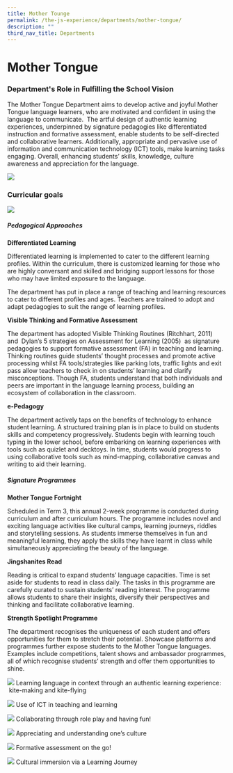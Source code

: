```yaml
---
title: Mother Tounge
permalink: /the-js-experience/departments/mother-tongue/
description: ""
third_nav_title: Departments
---
```

# **Mother Tongue**

### Department's Role in Fulfilling the School Vision

The Mother Tongue Department aims to develop active and joyful Mother Tongue language learners, who are motivated and confident in using the language to communicate.  The artful design of authentic learning experiences, underpinned by signature pedagogies like differentiated instruction and formative assessment, enable students to be self-directed and collaborative learners. Additionally, appropriate and pervasive use of information and communication technology (ICT) tools, make learning tasks engaging. Overall, enhancing students’ skills, knowledge, culture awareness and appreciation for the language.

![](/images/0001.jpg)

### Curricular goals

![](/images/picture%201-1.jpg)

##### Pedagogical Approaches

**Differentiated Learning**

Differentiated learning is implemented to cater to the different learning profiles. Within the curriculum, there is customized learning for those who are highly conversant and skilled and bridging support lessons for those who may have limited exposure to the language.

The department has put in place a range of teaching and learning resources to cater to different profiles and ages. Teachers are trained to adopt and adapt pedagogies to suit the range of learning profiles.

**Visible Thinking and Formative Assessment**

The department has adopted Visible Thinking Routines (Ritchhart, 2011) and  Dylan’s 5 strategies on Assessment for Learning (2005)  as signature pedagogies to support formative assessment (FA) in teaching and learning. Thinking routines guide students’ thought processes and promote active processing whilst FA tools/strategies like parking lots, traffic lights and exit pass allow teachers to check in on students’ learning and clarify misconceptions. Though FA, students understand that both individuals and peers are important in the language learning process, building an ecosystem of collaboration in the classroom.

**e-Pedagogy**

The department actively taps on the benefits of technology to enhance student learning. A structured training plan is in place to build on students skills and competency progressively. Students begin with learning touch typing in the lower school, before embarking on learning experiences with tools such as quizlet and decktoys. In time, students would progress to using collaborative tools such as mind-mapping, collaborative canvas and writing to aid their learning.

##### Signature Programmes

**Mother Tongue Fortnight**

Scheduled in Term 3, this annual 2-week programme is conducted during curriculum and after curriculum hours. The programme includes novel and exciting language activities like cultural camps, learning journeys, riddles and storytelling sessions. As students immerse themselves in fun and meaningful learning, they apply the skills they have learnt in class while simultaneously appreciating the beauty of the language.

**Jingshanites Read**

Reading is critical to expand students’ language capacities. Time is set aside for students to read in class daily. The tasks in this programme are carefully curated to sustain students’ reading interest. The programme allows students to share their insights, diversify their perspectives and thinking and facilitate collaborative learning.

**Strength Spotlight Programme**

The department recognises the uniqueness of each student and offers opportunities for them to stretch their potential. Showcase platforms and programmes further expose students to the Mother Tongue languages. Examples include competitions, talent shows and ambassador programmes, all of which recognise students’ strength and offer them opportunities to shine.

![](/images/1a.png)
Learning language in context through an authentic learning experience:  kite-making and kite-flying

![](/images/2a.png)
Use of ICT in teaching and learning

![](/images/3a.png)
Collaborating through role play and having fun!

![](/images/5a.png)
Appreciating and understanding one’s culture

![](/images/6a.jpg)
Formative assessment on the go!

![](/images/7a.png)
Cultural immersion via a Learning Journey

